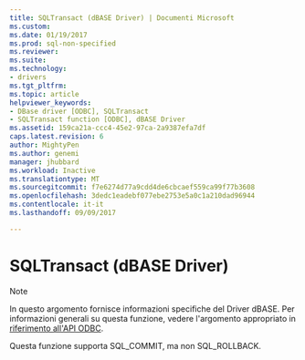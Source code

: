 ```yaml
---
title: SQLTransact (dBASE Driver) | Documenti Microsoft
ms.custom: 
ms.date: 01/19/2017
ms.prod: sql-non-specified
ms.reviewer: 
ms.suite: 
ms.technology:
- drivers
ms.tgt_pltfrm: 
ms.topic: article
helpviewer_keywords:
- DBase driver [ODBC], SQLTransact
- SQLTransact function [ODBC], dBASE Driver
ms.assetid: 159ca21a-ccc4-45e2-97ca-2a9387efa7df
caps.latest.revision: 6
author: MightyPen
ms.author: genemi
manager: jhubbard
ms.workload: Inactive
ms.translationtype: MT
ms.sourcegitcommit: f7e6274d77a9cdd4de6cbcaef559ca99f77b3608
ms.openlocfilehash: 3dedc1eadebf077ebe2753e5a0c1a210dad96944
ms.contentlocale: it-it
ms.lasthandoff: 09/09/2017

---
```

# <a name="sqltransact-dbase-driver"></a>SQLTransact (dBASE Driver)
> [!NOTE]  
>  In questo argomento fornisce informazioni specifiche del Driver dBASE. Per informazioni generali su questa funzione, vedere l'argomento appropriato in [riferimento all'API ODBC](../../odbc/reference/syntax/odbc-api-reference.md).  
  
 Questa funzione supporta SQL_COMMIT, ma non SQL_ROLLBACK.

